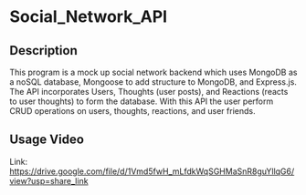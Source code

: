 # Social_Network_API

## Description
This program is a mock up social network backend which uses MongoDB as a noSQL database, Mongoose to add structure to MongoDB, and Express.js. The API incorporates Users, Thoughts (user posts), and Reactions (reacts to user thoughts) to form the database. With this API the user perform CRUD operations on users, thoughts, reactions, and user friends. 

## Usage Video
Link: https://drive.google.com/file/d/1Vmd5fwH_mLfdkWqSGHMaSnR8guYllqG6/view?usp=share_link
